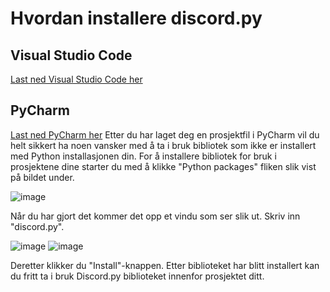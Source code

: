 # Hvordan installere discord.py

## Visual Studio Code
[Last ned Visual Studio Code her](https://code.visualstudio.com/)


## PyCharm
[Last ned PyCharm her](https://www.jetbrains.com/pycharm/download/)
Etter du har laget deg en prosjektfil i PyCharm vil du helt sikkert ha noen vansker med å ta i bruk bibliotek som ikke er installert med Python installasjonen din.
For å installere bibliotek for bruk i prosjektene dine starter du med å klikke "Python packages" fliken slik vist på bildet under.

![image](https://user-images.githubusercontent.com/40642234/210743428-0172aea8-3337-4798-8f69-a550f67d91d1.png)

Når du har gjort det kommer det opp et vindu som ser slik ut. Skriv inn "discord.py".

![image](https://user-images.githubusercontent.com/40642234/210743690-f641138a-d9ff-42cc-a5c7-ef76d5efea54.png)
![image](https://user-images.githubusercontent.com/40642234/210744095-cbf71f93-abf8-4258-8386-d3b1d0990886.png)


Deretter klikker du "Install"-knappen. Etter biblioteket har blitt installert kan du fritt ta i bruk Discord.py biblioteket innenfor prosjektet ditt.
